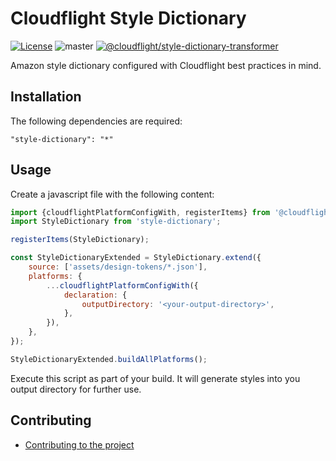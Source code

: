 # Cloudflight Style Dictionary

[![License](https://img.shields.io/badge/License-Apache_2.0-green.svg)](https://opensource.org/licenses/Apache-2.0)
![master](https://github.com/cloudflightio/cloudflight-style-dictionary-transformer/actions/workflows/build.yml/badge.svg?branch=master)
[![@cloudflight/style-dictionary-transformer](https://img.shields.io/npm/v/@cloudflight/style-dictionary-transformer?label=@cloudflight/style-dictionary-transformer)](https://www.npmjs.com/package/@cloudflight/style-dictionary-transformer)

Amazon style dictionary configured with Cloudflight best practices in mind.

## Installation

The following dependencies are required:

```
"style-dictionary": "*"
```

## Usage

Create a javascript file with the following content:

```javascript
import {cloudflightPlatformConfigWith, registerItems} from '@cloudflight/style-dictionary-transformer';
import StyleDictionary from 'style-dictionary';

registerItems(StyleDictionary);

const StyleDictionaryExtended = StyleDictionary.extend({
    source: ['assets/design-tokens/*.json'],
    platforms: {
        ...cloudflightPlatformConfigWith({
            declaration: {
                outputDirectory: '<your-output-directory>',
            },
        }),
    },
});

StyleDictionaryExtended.buildAllPlatforms();
```

Execute this script as part of your build. It will generate styles into you output directory for further use.

## Contributing

-   [Contributing to the project](CONTRIBUTING.md)
